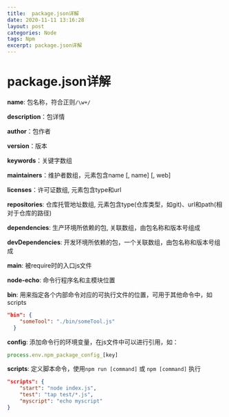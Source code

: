 ```yaml
---
title:  package.json详解
date: 2020-11-11 13:16:28
layout: post
categories: Node
tags: Npm
excerpt: package.json详解
---
```


# package.json详解

**name**: 包名称，符合正则`/\w+/`

**description**：包详情

**author**：包作者

**version**：版本

**keywords**：关键字数组

**maintainers**：维护者数组，元素包含name [, name] [, web]

**licenses**：许可证数组, 元素包含type和url

**repositories**: 仓库托管地址数组, 元素包含type(仓库类型，如git)、url和path(相对于仓库的路径)

**dependencies**: 生产环境所依赖的包, 关联数组，由包名称和版本号组成

**devDependencies**: 开发环境所依赖的包，一个关联数组，由包名称和版本号组成

**main**: 被require时的入口js文件

**node-echo**: 命令行程序名和主模块位置

**bin**: 用来指定各个内部命令对应的可执行文件的位置，可用于其他命令中，如scripts

```json
"bin": {
    "someTool": "./bin/someTool.js"
  }
```

**config**: 添加命令行的环境变量，在js文件中可以进行引用，如：

```js
process.env.npm_package_config_[key]
```

**scripts**: 定义脚本命令，使用`npm run [command]` 或 `npm [command]`  执行

```json
"scripts": {
    "start": "node index.js",
    "test": "tap test/*.js",
    "myscript": "echo myscript"
}
```
